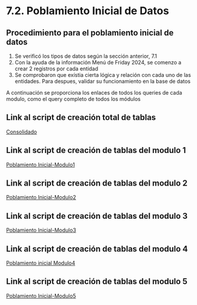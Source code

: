 # 7.2. Poblamiento Inicial de Datos

## Procedimiento para el poblamiento inicial de datos
1. Se verificó los tipos de datos según la sección anterior, 7.1   
2. Con la ayuda de la información Menú de Friday 2024, se comenzo a crear 2 registros por cada entidad
3. Se comprobaron que exístia cierta lógica y relación con cada uno de las entidades. Para despues, validar su funcionamiento en la base de datos

A continuación se proporciona los enlaces de todos los queries de cada modulo, como el query completo de todos los módulos

## Link al script de creación total de tablas
[Consolidado](../Query/Poblamiento.md)
## Link al script de creación de tablas del modulo 1
[Poblamiento Inicial-Modulo1](../Scripts/Modulo1_Poblamiento_inicial.sql)
## Link al script de creación de tablas del modulo 2
[Poblamiento Inicial-Modulo2](../Scripts/Modulo2_poblacion_inicial.sql)

## Link al script de creación de tablas del modulo 3
[Poblamiento Inicial-Modulo3](../Scripts/Modulo3_Poblamiento_inicial.sql)
## Link al script de creación de tablas del modulo 4
[Poblamiento inicial Modulo4](../Scripts/Modulo4_Poblamiento_inicial.sql)
## Link al script de creación de tablas del modulo 5
[Poblamiento Inicial-Modulo5](../Scripts/poblacioninventario.sql)
